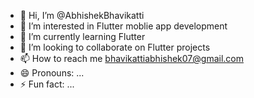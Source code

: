 - 👋 Hi, I’m @AbhishekBhavikatti
- 👀 I’m interested in Flutter moblie app development 
- 🌱 I’m currently learning Flutter
- 💞️ I’m looking to collaborate on Flutter projects
- 📫 How to reach me bhavikattiabhishek07@gmail.com
- 😄 Pronouns: ...
- ⚡ Fun fact: ...

<!---
AbhishekBhavikatti007/AbhishekBhavikatti007 is a ✨ special ✨ repository because its `README.md` (this file) appears on your GitHub profile.
You can click the Preview link to take a look at your changes.
--->
